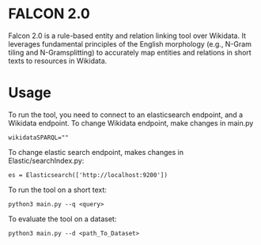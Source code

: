 # FALCON 2.0

Falcon 2.0 is a rule-based entity and relation linking tool over Wikidata. It leverages fundamental principles of the English morphology (e.g., N-Gram tiling and N-Gramsplitting) to accurately map entities and relations in short texts to resources in  Wikidata. 

# Usage

To run the tool, you need to connect to an elasticsearch endpoint, and a Wikidata endpoint.
To change Wikidata endpoint, make changes in main.py
```
wikidataSPARQL=""
```
To change elastic search endpoint, makes changes in Elastic/searchIndex.py:
```
es = Elasticsearch(['http://localhost:9200'])
```

To run the tool on a short text:
```
python3 main.py --q <query>
```

To evaluate the tool on a dataset:
```
python3 main.py --d <path_To_Dataset>
```

